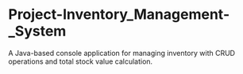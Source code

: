 # Project-Inventory_Management-_System
A Java-based console application for managing inventory with CRUD operations and total stock value calculation.
